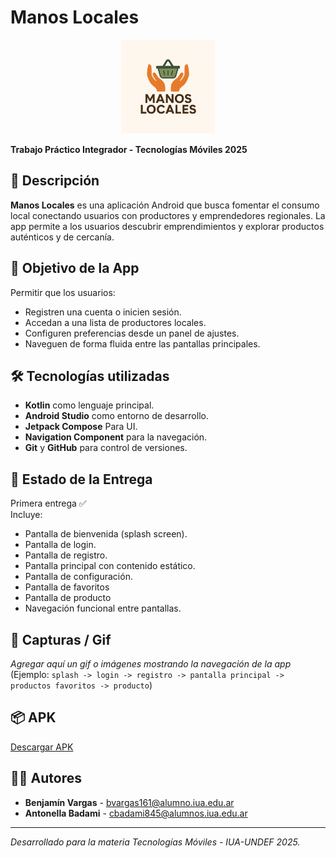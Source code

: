 # Manos Locales
<p align="center">
<img src="/app/src/main/res/drawable/logo.png" alt="Icono" width="150"/>
</p>

**Trabajo Práctico Integrador - Tecnologías Móviles 2025**

## 🧭 Descripción

**Manos Locales** es una aplicación Android que busca fomentar el consumo local conectando usuarios con productores y emprendedores regionales. La app permite a los usuarios descubrir emprendimientos y explorar productos auténticos y de cercanía.

## 🎯 Objetivo de la App

Permitir que los usuarios:
- Registren una cuenta o inicien sesión.
- Accedan a una lista de productores locales.
- Configuren preferencias desde un panel de ajustes.
- Naveguen de forma fluida entre las pantallas principales.

## 🛠️ Tecnologías utilizadas

- **Kotlin** como lenguaje principal.
- **Android Studio** como entorno de desarrollo.
- **Jetpack Compose** Para UI.
- **Navigation Component** para la navegación.
- **Git** y **GitHub** para control de versiones.

## 🧪 Estado de la Entrega

Primera entrega ✅  
Incluye:
- Pantalla de bienvenida (splash screen).
- Pantalla de login.
- Pantalla de registro.
- Pantalla principal con contenido estático.
- Pantalla de configuración.
- Pantalla de favoritos
- Pantalla de producto
- Navegación funcional entre pantallas.

## 📸 Capturas / Gif

_Agregar aquí un gif o imágenes mostrando la navegación de la app_  
(Ejemplo: `splash -> login -> registro -> pantalla principal -> productos favoritos -> producto`)

## 📦 APK

[Descargar APK](https://github.com/AntoBadami/ManosLocales/releases/tag/apk) 

## 👨‍💻 Autores

- **Benjamín Vargas** - bvargas161@alumno.iua.edu.ar  
- **Antonella Badami** - cbadami845@alumnos.iua.edu.ar  

---

_Desarrollado para la materia Tecnologías Móviles - IUA-UNDEF 2025._
